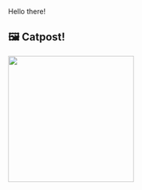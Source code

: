 Hello there!



## 🖼️ Catpost!

<sub>
    <img src="https://cdn2.thecatapi.com/images/MTY0Nzc1NQ.jpg" height="256">
</sub>


